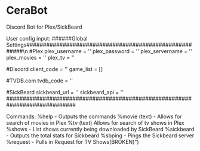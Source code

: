 # CeraBot
Discord Bot for Plex/SickBeard

User config input:
######Global Settings#######################################################\n
#Plex
plex_username = ''
plex_password = ''
plex_servername = ''
plex_movies = ''
plex_tv = ''

#Discord
client_code = ''
game_list = []


#TVDB.com
tvdb_code = ''

#SickBeard
sickbeard_url = ''
sickbeard_api = ''
#############################################################################

Commands:
%help - Outputs the commands
%movie (text) - Allows for search of movies in Plex
%tv (text) Allows for search of tv shows in Plex
%shows - List shows currently being downloaded by SickBeard
%sickbeard - Outputs the total stats for Sickbeard
%sbping - Pings the Sickbeard server
%request - Pulls in Request for TV Shows(BROKEN)")
